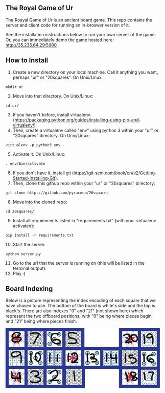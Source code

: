 The Royal Game of Ur
--------------------

The Roayal Game of Ur is an ancient board game. This repo contains the server and client code for running an in-broswer version of it.

See the installation instructions below to run your own server of the game. Or, you can immediately demo the game hosted here: http://35.235.64.29:5000

How to Install
--------------
1. Create a new directory on your local machine. Call it anything you want, perhaps "ur" or "20squares". On Unix/Linux:
```
mkdir ur
```
2. Move into that directory. On Unix/Linux:
```
cd ur/
```
3. If you haven't before, install virtualenv. (https://packaging.python.org/guides/installing-using-pip-and-virtualenv/)
4. Then, create a virtualenv called "env" using python 3 within your "ur" or "20squares" directory. On Unix/Linux:
```
virtualenv -p python3 env
```
5. Activate it. On Unix/Linux:
```
. env/bin/activate
```
6. If you don't have it, install git (https://git-scm.com/book/en/v2/Getting-Started-Installing-Git).
7. Then, clone this github repo within your "ur" or "20squares" directory:
```
git clone https://github.com/pyracmon/20squares
```
8. Move into the cloned repo:
```
cd 20squares/
```
9. Install all requirements listed in "requirements.txt" (with your virtualenv activated):
```
pip install -r requirements.txt
```
10. Start the server:
```
python server.py
```
11. Go to the url that the server is running on (this will be listed in the terminal output).
12. Play :)

Board Indexing
--------------
Below is a picture representing the index encoding of each square that we have chosen to use. The bottom of the board is white's side and the top is black's. There are also indexes "0" and "21" (not shown here) which represent the two offboard positions, with "0" being where pieces begin and "21" being where pieces finish.

![alt text](/ur-board-indexes.gif?raw=true)
